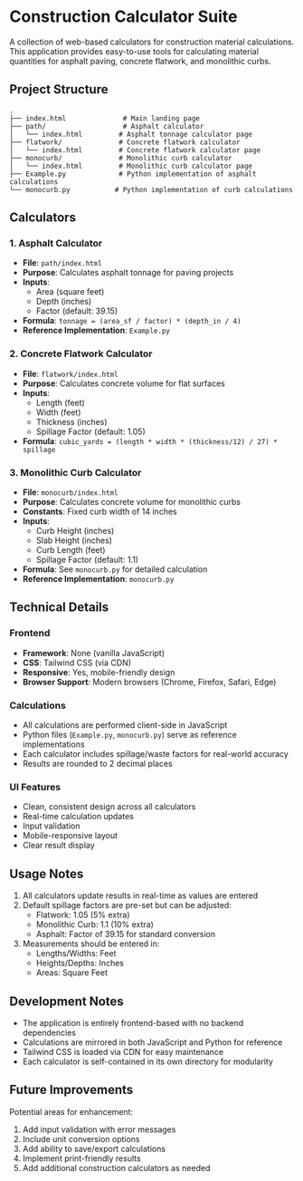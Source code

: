 # Construction Calculator Suite

A collection of web-based calculators for construction material calculations. This application provides easy-to-use tools for calculating material quantities for asphalt paving, concrete flatwork, and monolithic curbs.

## Project Structure

```
.
├── index.html              # Main landing page
├── path/                   # Asphalt calculator
│   └── index.html         # Asphalt tonnage calculator page
├── flatwork/              # Concrete flatwork calculator
│   └── index.html         # Concrete flatwork calculator page
├── monocurb/              # Monolithic curb calculator
│   └── index.html         # Monolithic curb calculator page
├── Example.py             # Python implementation of asphalt calculations
└── monocurb.py           # Python implementation of curb calculations
```

## Calculators

### 1. Asphalt Calculator
- **File**: `path/index.html`
- **Purpose**: Calculates asphalt tonnage for paving projects
- **Inputs**:
  - Area (square feet)
  - Depth (inches)
  - Factor (default: 39.15)
- **Formula**: `tonnage = (area_sf / factor) * (depth_in / 4)`
- **Reference Implementation**: `Example.py`

### 2. Concrete Flatwork Calculator
- **File**: `flatwork/index.html`
- **Purpose**: Calculates concrete volume for flat surfaces
- **Inputs**:
  - Length (feet)
  - Width (feet)
  - Thickness (inches)
  - Spillage Factor (default: 1.05)
- **Formula**: `cubic_yards = (length * width * (thickness/12) / 27) * spillage`

### 3. Monolithic Curb Calculator
- **File**: `monocurb/index.html`
- **Purpose**: Calculates concrete volume for monolithic curbs
- **Constants**: Fixed curb width of 14 inches
- **Inputs**:
  - Curb Height (inches)
  - Slab Height (inches)
  - Curb Length (feet)
  - Spillage Factor (default: 1.1)
- **Formula**: See `monocurb.py` for detailed calculation
- **Reference Implementation**: `monocurb.py`

## Technical Details

### Frontend
- **Framework**: None (vanilla JavaScript)
- **CSS**: Tailwind CSS (via CDN)
- **Responsive**: Yes, mobile-friendly design
- **Browser Support**: Modern browsers (Chrome, Firefox, Safari, Edge)

### Calculations
- All calculations are performed client-side in JavaScript
- Python files (`Example.py`, `monocurb.py`) serve as reference implementations
- Each calculator includes spillage/waste factors for real-world accuracy
- Results are rounded to 2 decimal places

### UI Features
- Clean, consistent design across all calculators
- Real-time calculation updates
- Input validation
- Mobile-responsive layout
- Clear result display

## Usage Notes

1. All calculators update results in real-time as values are entered
2. Default spillage factors are pre-set but can be adjusted:
   - Flatwork: 1.05 (5% extra)
   - Monolithic Curb: 1.1 (10% extra)
   - Asphalt: Factor of 39.15 for standard conversion
3. Measurements should be entered in:
   - Lengths/Widths: Feet
   - Heights/Depths: Inches
   - Areas: Square Feet

## Development Notes

- The application is entirely frontend-based with no backend dependencies
- Calculations are mirrored in both JavaScript and Python for reference
- Tailwind CSS is loaded via CDN for easy maintenance
- Each calculator is self-contained in its own directory for modularity

## Future Improvements

Potential areas for enhancement:
1. Add input validation with error messages
2. Include unit conversion options
3. Add ability to save/export calculations
4. Implement print-friendly results
5. Add additional construction calculators as needed 